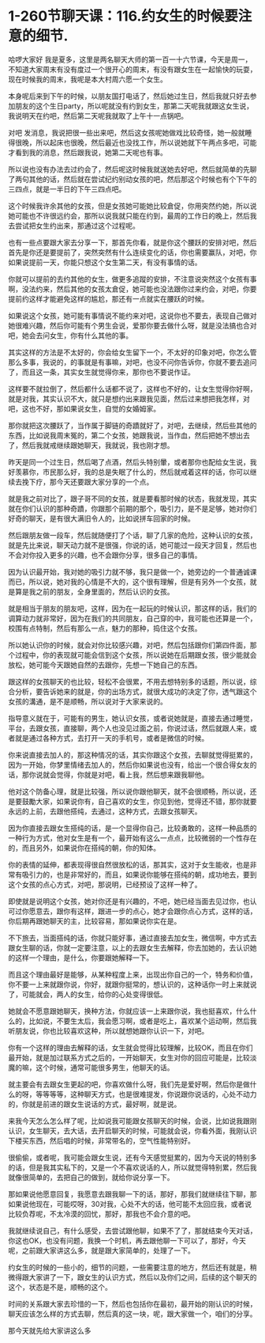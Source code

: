 # 1-260节聊天课：116.约女生的时候要注意的细节.

哈啰大家好 我是夏多，这里是两名聊天大师的第一百一十六节课，今天是周一，不知道大家周末有没有度过一个很开心的周末，有没有跟女生在一起愉快的玩耍，现在时候我的周末，我呢是本大村周六愿一个女生。

本身呢后来到下午的时候，以朋友国打电话了，然后她过生日，然后我就只好去参加朋友的这个生日party，所以呢就没有约到女生，那第二天呢我就跟这女生说，我说明天在约吧，然后第二天呢我就取了上午十一点锅吧。

对吧 发消息，我说把很一些出来吧，然后这女孩呢她做戏比较奇怪，她一般就睡得很晚，所以起床也很晚，然后最近也没找工作，所以说她就下午两点多吧，可能才看到我的消息，然后跟我说，她第二天呢也有事。

所以说也没有办法去过约会了，然后呢这时候我就送她去好吧，然后就简单的先聊了两句其他的话，然后就在尝试纪约别动女孩的吧，然后那这个时候也有个下午的三四点，就是一半日的下午三四点吧。

这个时候我许余其他的女孩，但是女孩她可能她比较倉促，你用突然约她，所以说她可能也不许很远约会，那所以说我就只能在约到，最周的工作日的晚上，然后我去尝试把女生约出来，那通过这个过程呢。

也有一些点要跟大家去分享一下，那首先你看，就是你这个腰跃的安排对吧，然后首先是你还是要提前了，突然突然有什么连续变化的话，你也需要赢队，对吧，你如果说提前一天，你能只想这个女生第二天，有没有事情的话。

你就可以提前的去约其他的女生，做更多追蹤的安排，不注意说突然这个女孩有事啊，没法约来，然后其他的女孩太倉促，她可能也没法跟你过来约会，对吧，你要提前约这样才能避免这样的尴尬，那还有一点就实在腰跃的时候。

如果说这个女孩，她可能有事情说不能约来对吧，这说你也不要去，表现自己做对她很难兴趣，然后你可能有个男生会说，爱那你要去做什么呀，就是没法搞也合对吧，她会去问女生，你有什么其他的事。

其实这样的方法是不太好的，你会给女生留下一个，不太好的印象对吧，你怎么管那么多事，我说的，的事就是有事嘛，对吧，也没不问你告诉你，你就不要去追问了，而且这一条，其实女生就觉得你来，那你也不要说作证。

这样要不就拉倒了，然后都什么话都不说了，这样也不好的，让女生觉得你好啊，就是对我，其实认识不大，就只是想约出来跟我见面，然后过来想把我怎样，对吧，这也不好，那如果说女生，自觉的女婚姆家。

那你就把这次腰跃了，当作属于脚链的奇蹟就好了，对吧，去继续，然后些其他的东西，比如说我周末冤的，第二个女孩，她跟我说，当作血，然后把她不想出去了，然后我就戒继续跟她聊天，我就说，我也刚才想。

昨天是同一个过生日，然后喝了点酒，然后头特别暈，或者那你也配给女生说，我好羡慕你，市民那么好，我的总是失眠了什么的，然后就戒着这样的话，你可以继续去挽下疗，那今天还要跟大家分享的一个点。

就是我之前对比了，跟子哥不同的女孩，就是要看那时候的状态，我就发现，其实就在你们认识的那种奇蹟，你跟那个前期的那个，吸引力，是不是足够，她对你们好奇的聊天，是有很大满旧令人的，比如说拼车回家的时候。

然后跟朋友做一段车，然后就随便打了个话，聊了几家的危险，这种认识的女孩，就是先比来说，聊天动力就不是很强，你说的话，她可能过一段天才回复，然后也不会对你投入更多的兴趣，也不会跟你分享，很多自己的事情。

因为认识最开始，我对她的吸引力就不够，我只是做一个，她旁边的一个普通诚课而已，所以说，她对我的心情是不大的，这个很有理解，但是有另外一个女孩，就是算是我之前的朋友，全身里面的，然后认识的女孩。

就是相当于朋友的朋友吧，这样，因为在一起玩的时候认识，那这样的话，我们的调算动力就非常好，因为在我们的共同朋友，自己穿的中，我可能也还算是一个，校围有点特制，然后有那么一点，魅力的那种，捣住这个女孩。

所以她认识你的时候，就会对你比较感兴趣，对吧，然后包括跟你们第四件面，那个过程中，你的表现就可能会信到这个女孩，所以说她在后期跟女孩，很少能就会放松，她可能今天跟她自然的去跟你，先想一下她自己的东西。

跟这样的女孩聊天的也比较，轻松不会很累，不用去想特别多的话题，所以说，综合分析，要告诉她来的就是，你的出场方式，就很大成功的决定了你，透气跟这个女孩的溝通，是不是顺畅，所以说对于大家来说的。

指导意义就在于，可能有的男生，她认识女孩，或者说她就是，直接去通过睡觉，平台，去跟女孩，直接聊，两个人也没见过面之前，你说过话，然后就跟人来，或者就是通过各种方式，去打开一天的手机号，或者是微信的时候。

你来说直接去加人的，那这种情况的话，其实你跟这个女孩，去聊就觉得挺累的，因为一开始，你梦里情绪去加人的，然后你如果说也没有，给出一个很合得女友的话，那你说就会觉得，你就是对吧，看上我，然后想来跟我聊他。

他对这个防备心理，就是比较强，所以说你跟他聊天，就不会很顺畅，所以说，还是要鼓勵大家，如果说你有，自己喜欢的女生，你见到他，觉得还不错，那你就要永远的上前，去跟他搭纯，去通过，这种方式，去跟女孩聊天。

因为你直接去跟女生搭纯的话，是一个显得你自己，比较勇敢的，这样一种品质的一种行为方式，他对女生是有一个，最开始有这么一点点，比较微弱的一个性存在的，而且另外，如果说你在搭纯的朝，你的知体。

你的表情的延伸，都表现得很自然很放松的话，那其实，这对于女生能收，也是非常有吸引力的，也是非常好的，而且，如果说你能够在搭纯的朝，成功地去，要到这个女孩的点心方式，对吧，那说明，已经预设了这样一种了。

即使就是说明这个女孩，她对你还是有兴趣的，不吧，她已经当面去见过你，也认可过你愿意去，跟你有这样，跟进一步的点心，她才会跟你点心方式，这样的话，你后期再跟她聊天的主，比较容易，那如果说你实在是。

不下旅去，当面搭纯的话，你就只能好事，通过直接去加女生，微信啊，中方式去跟女生聊的话，你就一定要注意，以上的去跟女生去解释，你去加她的，去认识她的这样一个理由，是什么，你要跟她解释一下。

而且这个理由最好是能够，从某种程度上来，出现出你自己的一个，特务和价值，你不要一上来就跟你说，你好，就跟你挺常的，想认识的，这种话你一时上来就说了，可能就会，两人的女生，给你的心处变得很低。

她就会不愿意跟她聊天，换种方法，你就应该一上来跟你说，我也挺喜欢，什么什么的，比如说，不要生太后，我会愿习啊，或者是吃上，喜欢某个运动啊，然后我听朋友说，你也比较喜欢这种，所以就想她跟你认识一下，对吧。

你有一个这样的理由去解释的话，女生就会觉得比较理解，比较OK，而且在你们最开始，就是加过联系方式之后的，一开始聊天，女生对你的回应可能是，比较淡魔的嘛，这个时候，通常可能很多男生，他聊天的话。

就主要会有去跟女生更起的吧，你喜欢做什么呀，我们先是爱好啊，然后你是做什么的呀，等等等等，这种聊天方式，也是很难提发，你说跟你说话的，心处不动力的，你就是前进的跟女生说话的方式，最好啊，就是说。

来我今天怎么怎么样了呢，比如说我可能跟女孩聊天的时候，会说，比如说我跟刚认识，女生聊天，去大话，去开启聊天的时候，可能就会说，你看外面，我刚认识下楼买东西，然后唱的时候，非常带名的，空气性能特别好。

很偷偷，或者呢，我可能会跟女生说，还有今天感觉挺累的，因为今天说的特别多的话，但是我其实私下的，又是一个不喜欢说话的人，所以就觉得特别累，然后我就像很简单的，去把自己的做到，就给你说分享一下。

那如果说他愿意回复，我愿意去跟我聊一下的话，那好，那我们就继续往下聊，那如果说他现在，可能哎呀，30对我，心处不大的话，他可能不太回应我，或者说比较负荐呢，不太冷漠的回忧，那好，那我也不会介意的吧。

我就继续说自己，有什么感受，去尝试跟他聊，如果不了了，那就结束今天对话，你这也OK，也没有问题，我换一个时机，再去跟他聊一下可以了，那好，今天呢，之前跟大家讲这么多，就是跟大家简单的，处理了一下。

约女生的时候的一些小的，细节的问题，一些需要注意的地方，然后还有就是，稍微得跟大家讲了一下，跟女生的认识方式，然后以及你们之间，后续的这个聊天的这个，状态是不是，顺畅的这个。

时间的关系跟大家去珍惜的一下，然后也包括你在最初，最开始的刚认识的时候，聊天应该怎么样的方式去聊，然后真的这一块，呢，跟大家做一个，咱们的分享。

那今天就先给大家讲这么多